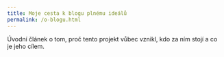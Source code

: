 ```yaml
---
title: Moje cesta k blogu plnému ideálů
permalink: /o-blogu.html
---
```


Úvodní článek o tom, proč tento projekt vůbec vznikl, kdo za ním stojí a co je jeho cílem. 

